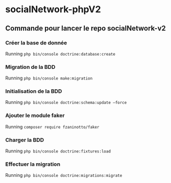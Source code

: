 # socialNetwork-phpV2

## Commande pour lancer le repo socialNetwork-v2


### Créer la base de donnée
Running ``` php bin/console doctrine:database:create ```

### Migration de la BDD
Running ```php bin/console make:migration```

### Initialisation de la BDD
Running ```php bin/console doctrine:schema:update —force```

### Ajouter le module faker
Running ```composer require fzaninotto/faker``` 

### Charger la BDD
Running ```php bin/console doctrine:fixtures:load``` 

### Effectuer la migration
Running ```php bin/console doctrine:migrations:migrate```